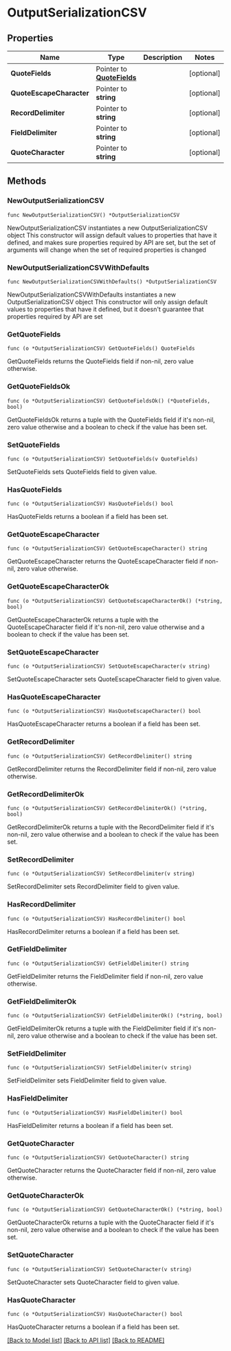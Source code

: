 # OutputSerializationCSV

## Properties

Name | Type | Description | Notes
------------ | ------------- | ------------- | -------------
**QuoteFields** | Pointer to [**QuoteFields**](QuoteFields.md) |  | [optional] 
**QuoteEscapeCharacter** | Pointer to **string** |  | [optional] 
**RecordDelimiter** | Pointer to **string** |  | [optional] 
**FieldDelimiter** | Pointer to **string** |  | [optional] 
**QuoteCharacter** | Pointer to **string** |  | [optional] 

## Methods

### NewOutputSerializationCSV

`func NewOutputSerializationCSV() *OutputSerializationCSV`

NewOutputSerializationCSV instantiates a new OutputSerializationCSV object
This constructor will assign default values to properties that have it defined,
and makes sure properties required by API are set, but the set of arguments
will change when the set of required properties is changed

### NewOutputSerializationCSVWithDefaults

`func NewOutputSerializationCSVWithDefaults() *OutputSerializationCSV`

NewOutputSerializationCSVWithDefaults instantiates a new OutputSerializationCSV object
This constructor will only assign default values to properties that have it defined,
but it doesn't guarantee that properties required by API are set

### GetQuoteFields

`func (o *OutputSerializationCSV) GetQuoteFields() QuoteFields`

GetQuoteFields returns the QuoteFields field if non-nil, zero value otherwise.

### GetQuoteFieldsOk

`func (o *OutputSerializationCSV) GetQuoteFieldsOk() (*QuoteFields, bool)`

GetQuoteFieldsOk returns a tuple with the QuoteFields field if it's non-nil, zero value otherwise
and a boolean to check if the value has been set.

### SetQuoteFields

`func (o *OutputSerializationCSV) SetQuoteFields(v QuoteFields)`

SetQuoteFields sets QuoteFields field to given value.

### HasQuoteFields

`func (o *OutputSerializationCSV) HasQuoteFields() bool`

HasQuoteFields returns a boolean if a field has been set.

### GetQuoteEscapeCharacter

`func (o *OutputSerializationCSV) GetQuoteEscapeCharacter() string`

GetQuoteEscapeCharacter returns the QuoteEscapeCharacter field if non-nil, zero value otherwise.

### GetQuoteEscapeCharacterOk

`func (o *OutputSerializationCSV) GetQuoteEscapeCharacterOk() (*string, bool)`

GetQuoteEscapeCharacterOk returns a tuple with the QuoteEscapeCharacter field if it's non-nil, zero value otherwise
and a boolean to check if the value has been set.

### SetQuoteEscapeCharacter

`func (o *OutputSerializationCSV) SetQuoteEscapeCharacter(v string)`

SetQuoteEscapeCharacter sets QuoteEscapeCharacter field to given value.

### HasQuoteEscapeCharacter

`func (o *OutputSerializationCSV) HasQuoteEscapeCharacter() bool`

HasQuoteEscapeCharacter returns a boolean if a field has been set.

### GetRecordDelimiter

`func (o *OutputSerializationCSV) GetRecordDelimiter() string`

GetRecordDelimiter returns the RecordDelimiter field if non-nil, zero value otherwise.

### GetRecordDelimiterOk

`func (o *OutputSerializationCSV) GetRecordDelimiterOk() (*string, bool)`

GetRecordDelimiterOk returns a tuple with the RecordDelimiter field if it's non-nil, zero value otherwise
and a boolean to check if the value has been set.

### SetRecordDelimiter

`func (o *OutputSerializationCSV) SetRecordDelimiter(v string)`

SetRecordDelimiter sets RecordDelimiter field to given value.

### HasRecordDelimiter

`func (o *OutputSerializationCSV) HasRecordDelimiter() bool`

HasRecordDelimiter returns a boolean if a field has been set.

### GetFieldDelimiter

`func (o *OutputSerializationCSV) GetFieldDelimiter() string`

GetFieldDelimiter returns the FieldDelimiter field if non-nil, zero value otherwise.

### GetFieldDelimiterOk

`func (o *OutputSerializationCSV) GetFieldDelimiterOk() (*string, bool)`

GetFieldDelimiterOk returns a tuple with the FieldDelimiter field if it's non-nil, zero value otherwise
and a boolean to check if the value has been set.

### SetFieldDelimiter

`func (o *OutputSerializationCSV) SetFieldDelimiter(v string)`

SetFieldDelimiter sets FieldDelimiter field to given value.

### HasFieldDelimiter

`func (o *OutputSerializationCSV) HasFieldDelimiter() bool`

HasFieldDelimiter returns a boolean if a field has been set.

### GetQuoteCharacter

`func (o *OutputSerializationCSV) GetQuoteCharacter() string`

GetQuoteCharacter returns the QuoteCharacter field if non-nil, zero value otherwise.

### GetQuoteCharacterOk

`func (o *OutputSerializationCSV) GetQuoteCharacterOk() (*string, bool)`

GetQuoteCharacterOk returns a tuple with the QuoteCharacter field if it's non-nil, zero value otherwise
and a boolean to check if the value has been set.

### SetQuoteCharacter

`func (o *OutputSerializationCSV) SetQuoteCharacter(v string)`

SetQuoteCharacter sets QuoteCharacter field to given value.

### HasQuoteCharacter

`func (o *OutputSerializationCSV) HasQuoteCharacter() bool`

HasQuoteCharacter returns a boolean if a field has been set.


[[Back to Model list]](../README.md#documentation-for-models) [[Back to API list]](../README.md#documentation-for-api-endpoints) [[Back to README]](../README.md)


